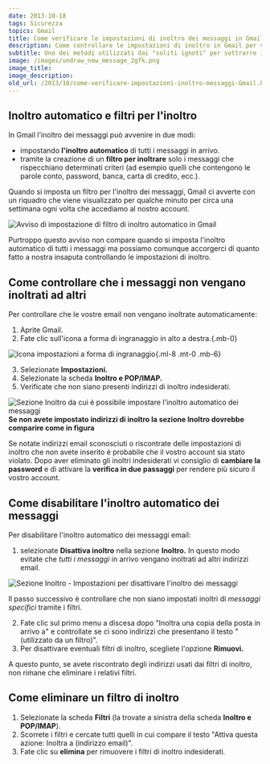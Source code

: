 ```yaml
---
date: 2013-10-18
tags: Sicurezza
topics: Gmail
title: Come verificare le impostazioni di inoltro dei messaggi in Gmail
description: Come controllare le impostazioni di inoltro in Gmail per verificare se il proprio account è stato violato
subtitle: Uno dei metodi utilizzati dai "soliti ignoti" per sottrarre informazioni riservate o dati sensibili è quello di inoltare le email in arrivo a insaputa del destinatario. In questo articolo vedremo come controllare le impostazioni di Gmail per assicurarci che le email che riceviamo non vengano inoltrate ad altri.
image: /images/undraw_new_message_2gfk.png
image_title:
image_description:
old_url: /2013/10/come-verificare-impostazioni-inoltro-messaggi-Gmail.html
---
```

## Inoltro automatico e filtri per l'inoltro

In Gmail l'inoltro dei messaggi può avvenire in due modi:

- impostando **l'inoltro automatico** di tutti i messaggi in arrivo.
- tramite la creazione di un **filtro per inoltrare** solo i messaggi che rispecchiano determinati criteri (ad esempio quelli che contengono le parole conto, password, banca, carta di credito, ecc.).

Quando si imposta un filtro per l'inoltro dei messaggi, Gmail ci avverte con un riquadro che viene visualizzato per qualche minuto per circa una settimana ogni volta che accediamo al nostro account.

![Avviso di impostazione di filtro di inoltro automatico in Gmail](/images/gmail-avviso-impostazione-filtro-di-inoltro.jpg 'Questo riquadro viene visualizzato quando qualcuno ha impostato un filtro per inoltrare automaticamente messaggi specifici')

Purtroppo questo avviso non compare quando si imposta l'inoltro automatico di tutti i messaggi ma possiamo comunque accorgerci di quanto fatto a nostra insaputa controllando le impostazioni di inoltro.

## Come controllare che i messaggi non vengano inoltrati ad altri

Per controllare che le vostre email non vengano inoltrate automaticamente:

1. Aprite Gmail.
2. Fate clic sull'icona a forma di ingranaggio in alto a destra.{.mb-0}

![Icona impostazioni a forma di ingranaggio](/images/icona-impostazioni.png){.ml-8 .mt-0 .mb-6}

3. Selezionate **Impostazioni.**
4. Selezionate la scheda **Inoltro e POP/IMAP.**
5. Verificate che non siano presenti indirizzi di inoltro indesiderati.

![Sezione Inoltro da cui è possibile impostare l'inoltro automatico dei messaggi](/images/gmail-impostazioni-inoltro-automatico.jpg "Se non avete impostato l'inotro automatico, quando accede a questa scheda compare il pulsante 'Aggiungi un indirizzo di inoltro'")**Se non avete impostato indirizzi di inoltro la sezione **Inoltro** dovrebbe comparire come in figura**

Se notate indirizzi email sconosciuti o riscontrate delle impostazioni di inoltro che non avete inserito è probabile che il vostro account sia stato violato. Dopo aver eliminato gli inoltri indesiderati vi consiglio di **cambiare la password** e di attivare la **verifica in due passaggi** per rendere più sicuro il vostro account.

## Come disabilitare l'inoltro automatico dei messaggi

Per disabilitare l'inoltro automatico dei messaggi email:

1. selezionate **Disattiva inoltro** nella sezione **Inoltro.**
In questo modo evitate che *tutti i messaggi* in arrivo vengano inoltrati ad altri indirizzi email.

![Sezione Inoltro - Impostazioni per disattivare l'inoltro dei messaggi](/images/gmail-disattiva-inoltro-utilizzato-da-un-filtro.jpg "Controllate che sia selezionata l'opzione 'Disattiva inoltro'")

Il passo successivo è controllare che non siano impostati inoltri di *messaggi specifici* tramite i filtri.

2. Fate clic sul primo menu a discesa dopo "Inoltra una copia della posta in arrivo a" e controllate se ci sono indirizzi che presentano il testo "(utilizzato da un filtro)".
3. Per disattivare eventuali filtri di inoltro, scegliete l'opzione **Rimuovi.**

A questo punto, se avete riscontrato degli indirizzi usati dai filtri di inoltro, non rimane che eliminare i relativi filtri.

## Come eliminare un filtro di inoltro
1. Selezionate la scheda **Filtri** (la trovate a sinistra della scheda **Inoltro e POP/IMAP**).
2. Scorrete i filtri e cercate tutti quelli in cui compare il testo "Attiva questa azione: Inoltra a (indirizzo email)".
3. Fate clic su **elimina** per rimuovere i filtri di inoltro indesiderati.
